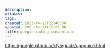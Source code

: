 ```yaml
---
description:
aliases: 
tags: 
created: 2023-04-12T22:48:58
updated: 2023-07-11T15:21:08
title: google coding conventions
---
```

https://google.github.io/styleguide/cppguide.html
